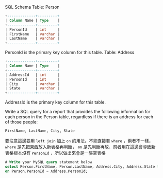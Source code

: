 SQL Schema
Table: Person
```sql
+-------------+---------+
| Column Name | Type    |
+-------------+---------+
| PersonId    | int     |
| FirstName   | varchar |
| LastName    | varchar |
+-------------+---------+
```
PersonId is the primary key column for this table.
Table: Address
```sql
+-------------+---------+
| Column Name | Type    |
+-------------+---------+
| AddressId   | int     |
| PersonId    | int     |
| City        | varchar |
| State       | varchar |
+-------------+---------+
```
AddressId is the primary key column for this table.
 

Write a SQL query for a report that provides the following information for each person in the Person table, regardless if there is an address for each of those people:

```sql
FirstName, LastName, City, State
```

要注意這邊要用 `left join` 加上 `on` 的用法，不能直接套 `where` ，兩者不一樣， `where` 是先把東西放入新表格再判斷， `on` 是先判斷再放，前者用在這邊會導致新表格根本沒有 `PersonId`
，所以做出來會是一張空表格

```sql
# Write your MySQL query statement below
select Person.FirstName, Person.LastName, Address.City, Address.State from Person left join Address
on Person.PersonId = Address.PersonId;
```
